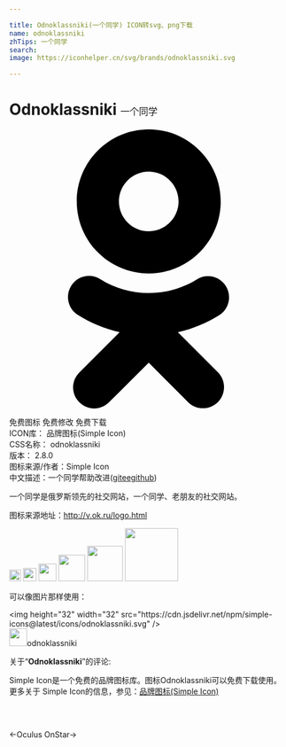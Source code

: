 ```yaml
---

title: Odnoklassniki(一个同学) ICON转svg、png下载
name: odnoklassniki
zhTips: 一个同学
search: 
image: https://iconhelper.cn/svg/brands/odnoklassniki.svg

---
```


# Odnoklassniki  <small style="font-size: 60%;font-weight: 100">一个同学</small>

<div id="svg" class="svg-wrap">
<svg role="img" viewBox="0 0 24 24" xmlns="http://www.w3.org/2000/svg"><title>Odnoklassniki icon</title><path d="M14.505 17.44c1.275-.29 2.493-.794 3.6-1.49.834-.558 1.058-1.686.5-2.52-.536-.802-1.604-1.044-2.435-.553-2.55 1.595-5.79 1.595-8.34 0-.847-.534-1.965-.28-2.5.565 0 .002 0 .004-.002.005-.534.847-.28 1.966.567 2.5l.002.002c1.105.695 2.322 1.2 3.596 1.488l-3.465 3.465c-.707.695-.72 1.83-.028 2.537l.03.03c.344.354.81.53 1.274.53.465 0 .93-.176 1.275-.53L12 20.065l3.404 3.406c.72.695 1.87.676 2.566-.045.678-.703.678-1.818 0-2.52l-3.465-3.466zM12 12.388c3.42-.004 6.19-2.774 6.195-6.193C18.195 2.78 15.415 0 12 0S5.805 2.78 5.805 6.197c.005 3.42 2.776 6.19 6.195 6.192zm0-8.757c1.416.002 2.563 1.15 2.564 2.565 0 1.416-1.148 2.563-2.564 2.565-1.415-.002-2.562-1.148-2.565-2.564C9.437 4.78 10.585 3.633 12 3.63z"/></svg>
</div>
<detail full-name='odnoklassniki'></detail>

<div class="detail-page">
<p>
<span><span class="badge-success badge">免费图标</span> <span class="badge-success badge">免费修改</span>  <span class="badge-success badge">免费下载</span> </span>
<br/>
<span>
ICON库：
<span class="badge-secondary badge">品牌图标(Simple Icon)</span> 
</span>
<br/>
<span>
CSS名称：
<span class="badge-secondary badge">odnoklassniki</span> 
</span>

<br/>
<span>
版本：
<span class="badge-secondary badge">2.8.0</span> 
</span>
<br/>
<span>图标来源/作者：<span class="badge-light badge">Simple Icon</span></span> 
<br/>
<span class="zh-detail">中文描述：<span class="badge-primary badge">一个同学</span><span class="help-link"><span>帮助改进</span>(<a href="https://gitee.com/liuwave/icon-helper/edit/master/json/brands/odnoklassniki.json" target="_blank" rel="noopener noreferrer">gitee</a><a href="https://github.com/liuwave/icon-helper/edit/master/json/brands/odnoklassniki.json" target="_blank" rel="noopener noreferrer">github</a></span>)</span><br/>
</p>
</div><div class="description description alert alert-light"><p>一个同学是俄罗斯领先的社交网站，一个同学、老朋友的社交网站。</p><p>图标来源地址：<a href="http://v.ok.ru/logo.html" target="_blank" rel="noopener noreferrer">http://v.ok.ru/logo.html</a></p></div>
<div class="alert alert-dark">
<img height="21" width="21" src="https://cdn.jsdelivr.net/npm/simple-icons@latest/icons/odnoklassniki.svg" />
<img height="24" width="24" src="https://cdn.jsdelivr.net/npm/simple-icons@latest/icons/odnoklassniki.svg" />
<img height="32" width="32" src="https://cdn.jsdelivr.net/npm/simple-icons@latest/icons/odnoklassniki.svg" />
<img height="48" width="48" src="https://cdn.jsdelivr.net/npm/simple-icons@latest/icons/odnoklassniki.svg" />
<img height="64" width="64" src="https://cdn.jsdelivr.net/npm/simple-icons@latest/icons/odnoklassniki.svg" />
<img height="96" width="96" src="https://cdn.jsdelivr.net/npm/simple-icons@latest/icons/odnoklassniki.svg" />

</div>
<div>
  <p>可以像图片那样使用：    
  </p>
  <div class="alert alert-primary" style="font-size: 14px">
    &lt;img height="32" width="32" src="https://cdn.jsdelivr.net/npm/simple-icons@latest/icons/odnoklassniki.svg" /&gt;
    <copy-btn content='<img height="32" width="32" src="https://cdn.jsdelivr.net/npm/simple-icons@latest/icons/odnoklassniki.svg" />'></copy-btn>
  </div>
  <div class="alert alert-secondary">
    <img height="32" width="32" src="https://cdn.jsdelivr.net/npm/simple-icons@latest/icons/odnoklassniki.svg" />odnoklassniki
    <copy-btn content="odnoklassniki" btn-title="复制图标名称"></copy-btn>
  </div>
</div>
<div class="icon-detail__container">
<p>关于“<b>Odnoklassniki</b>”的评论:</p>
</div>
<Vssue title="关于“Odnoklassniki”的评论" />
<div><p>Simple Icon是一个免费的品牌图标库。图标Odnoklassniki可以免费下载使用。更多关于  Simple Icon的信息，参见：<a target="_blank" href="https://iconhelper.cn/brands.html">品牌图标(Simple Icon)</a>
</p></div>


<div style="padding:2rem 0 " class="page-nav"><p class="inner"><span class="prev">←<router-link to="/icon/oculus.html">Oculus</router-link></span> <span class="next"><router-link to="/icon/onstar.html">OnStar</router-link>→</span></p></div>
